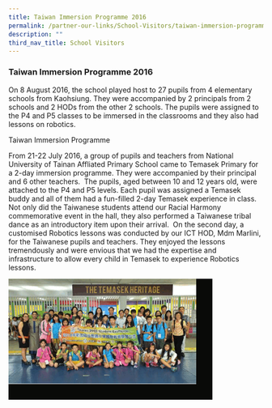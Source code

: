 ```yaml
---
title: Taiwan Immersion Programme 2016
permalink: /partner-our-links/School-Visitors/taiwan-immersion-programme-2016
description: ""
third_nav_title: School Visitors
---
```

### Taiwan Immersion Programme 2016

On 8 August 2016, the school played host to 27 pupils from 4 elementary schools from Kaohsiung. They were accompanied by 2 principals from 2 schools and 2 HODs from the other 2 schools. The pupils were assigned to the P4 and P5 classes to be immersed in the classrooms and they also had lessons on robotics.   
  
Taiwan Immersion Programme   

From 21-22 July 2016, a group of pupils and teachers from National University of Tainan Affliated Primary School came to Temasek Primary for a 2-day immersion programme. They were accompanied by their principal and 6 other teachers.  The pupils, aged between 10 and 12 years old, were attached to the P4 and P5 levels. Each pupil was assigned a Temasek buddy and all of them had a fun-filled 2-day Temasek experience in class. Not only did the Taiwanese students attend our Racial Harmony commemorative event in the hall, they also performed a Taiwanese tribal dance as an introductory item upon their arrival.  On the second day, a customised Robotics lessons was conducted by our ICT HOD, Mdm Marlini, for the Taiwanese pupils and teachers. They enjoyed the lessons tremendously and were envious that we had the expertise and infrastructure to allow every child in Temasek to experience Robotics lessons.

<img src="/images/exchange1.gif" 
     style="width:80%">